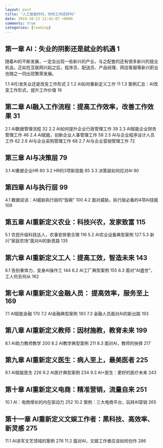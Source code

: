 ```yaml
---
layout: post
title: "人工智能时代，你的工作还好吗"
date: 2019-10-22 12:41:07 +0800
comments: true
categories: [reading]
---
```


<!-- more -->

## 第一章 AI：失业的阴影还是就业的机遇 1
随着AI的不断发展，一定会出现一些新兴的产业，与之配套的还有很多新兴的就业机会。正如在互联网兴起之后，程序员、配送员、产品经理、网店客服等新兴职业也随之一同出现繁荣发展。

1.1 AI引发失业还是改变工作形式 2
1.2 AI如何重新定义工作 11
1.3 案例汇总：AI改变工作形式，提升工作价值 16

## 第二章 AI融入工作流程：提高工作效率，改善工作效果 31
2.1 AI数据管理流程 32
2.2 AI如何提升企业行政管理工作 39
2.3 AI赋能企业财务管理工作 46
2.4 AI赋能，创新企业人事管理工作 58
2.5 AI与企业程序设计人员工作 62
2.6 AI与企业采购管理工作 68
2.7 AI与企业营销管理工作 72

## 第三章 AI与决策层 79
3.1 AI重塑企业HR 80
3.2 HR的3项新技能 85
3.3 决策层如何应对AI 90

## 第四章 AI与执行层 99
4.1 数据说话：AI威胁执行层的“饭碗” 100
4.2 面对威胁，执行层必备的4项AI技能 109

## 第五章 AI重新定义农业：科技兴农，发家致富 115
5.1 农民升级科技达人，农事安排更合理 116
5.2 AI农业设备典型案例 127
5.3 新兴“家庭农场”面对AI的新思路 135

## 第六章 AI重新定义工人：提高工效，智造未来 143
6.1 告别重体力，变身AI操作工 144
6.2 AI工厂典型案例 155
6.3 面对“AI盛世”，工人何去何从 162

## 第七章 AI重新定义金融人员： 提高效率，服务至上 169
7.1 AI赋能金融 170
7.2 AI金融典型案例 183
7.3 金融人员面对AI的新出路 193

## 第八章 AI重新定义教师：因材施教，教育未来 199
8.1 AI助力教师教学 200
8.2 AI教学典型案例 211
8.3 面对AI，教师的抉择 217

## 第九章 AI重新定义医生：病人至上，最美医者 225
9.1 AI赋能医生 226
9.2 AI医疗典型案例 234
9.3 AI+医生：更好的医疗未来 243

## 第十章 AI重新定义电商：精准营销，流量自来 251
10.1 AI：电商增长的内在驱动力 252
10.2 案例：三大电商平台，玩转AI营销 265

## 第十一章 AI重新定义文娱工作者：黑科技、高效率、新灵感 275
11.1 AI进军文艺领域的案例 276
11.2 面对AI，文娱工作者应该如何创作 286

